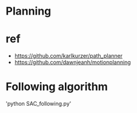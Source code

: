 # Planning
# ref
- https://github.com/karlkurzer/path_planner
- https://github.com/dawnjeanh/motionplanning




# Following algorithm

'python SAC_following.py'
